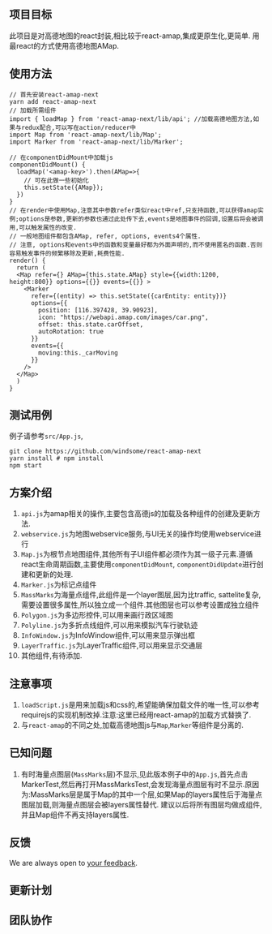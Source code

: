 ## 项目目标
此项目是对高德地图的react封装,相比较于react-amap,集成更原生化,更简单. 用最react的方式使用高德地图AMap.

## 使用方法
```
// 首先安装react-amap-next
yarn add react-amap-next
// 加载所需组件
import { loadMap } from 'react-amap-next/lib/api'; //加载高德地图方法,如果与redux配合,可以写在action/reducer中
import Map from 'react-amap-next/lib/Map';
import Marker from 'react-amap-next/lib/Marker';

// 在componentDidMount中加载js
componentDidMount() {
  loadMap('<amap-key>').then(AMap=>{
    // 可在此做一些初始化
    this.setState({AMap});
  })
}
// 在render中使用Map,注意其中参数refer类似react中ref,只支持函数,可以获得amap实例;options是参数,更新的参数也通过此处传下去,events是地图事件的回调,设置后将会被调用,可以触发属性的改变.
// 一般地图组件都包含AMap, refer, options, events4个属性.
// 注意, options和events中的函数和变量最好都为外面声明的,而不使用匿名的函数.否则容易触发事件的频繁移除及更新,耗费性能.
render() {
  return (
  <Map refer={} AMap={this.state.AMap} style={{width:1200, height:800}} options={{}} events={{}} >
    <Marker
      refer={(entity) => this.setState({carEntity: entity})}
      options={{
        position: [116.397428, 39.90923],
        icon: "https://webapi.amap.com/images/car.png",
        offset: this.state.carOffset,
        autoRotation: true
      }}
      events={{
        moving:this._carMoving
      }}
    />
  </Map>
  )
}
```

## 测试用例
例子请参考`src/App.js`,
```
git clone https://github.com/windsome/react-amap-next
yarn install # npm install
npm start
```

## 方案介绍
1. `api.js`为amap相关的操作,主要包含高德js的加载及各种组件的创建及更新方法.
2. `webservice.js`为地图webservice服务,与UI无关的操作均使用webservice进行
3. `Map.js`为根节点地图组件,其他所有子UI组件都必须作为其一级子元素.遵循react生命周期函数,主要使用`componentDidMount`, `componentDidUpdate`进行创建和更新的处理.
4. `Marker.js`为标记点组件
5. `MassMarks`为海量点组件,此组件是一个layer图层,因为比traffic, sattelite复杂,需要设置很多属性,所以独立成一个组件.其他图层也可以参考设置成独立组件
6. `Polygon.js`为多边形控件,可以用来画行政区域图
7. `Polyline.js`为多折点线组件,可以用来模拟汽车行驶轨迹
8. `InfoWindow.js`为InfoWindow组件,可以用来显示弹出框
9. `LayerTraffic.js`为LayerTraffic组件,可以用来显示交通层
10. 其他组件,有待添加.

## 注意事项
1. `loadScript.js`是用来加载js和css的,希望能确保加载文件的唯一性,可以参考requirejs的实现机制改掉.注意:这里已经用react-amap的加载方式替换了.
2. 与`react-amap`的不同之处,加载高德地图js与`Map`,`Marker`等组件是分离的.

## 已知问题
1. 有时海量点图层(`MassMarks`层)不显示,见此版本例子中的`App.js`,首先点击MarkerTest,然后再打开MassMarksTest,会发现海量点图层有时不显示.原因为:MassMarks层是属于Map的其中一个层,如果Map的layers属性后于海量点图层加载,则海量点图层会被layers属性替代. 建议以后将所有图层均做成组件,并且Map组件不再支持layers属性.

## 反馈
We are always open to [your feedback](https://github.com/windsome/react-amap-next/issues).

## 更新计划

## 团队协作
